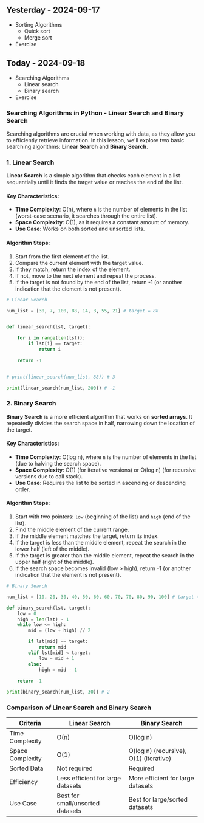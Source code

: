## Yesterday - 2024-09-17

* Sorting Algorithms
    - Quick sort
    - Merge sort
* Exercise


## Today - 2024-09-18

* Searching Algorithms
    - Linear search
    - Binary search
* Exercise


### Searching Algorithms in Python - Linear Search and Binary Search

Searching algorithms are crucial when working with data, as they allow you to efficiently retrieve information. In this lesson, we'll explore two basic searching algorithms: **Linear Search** and **Binary Search**.

### 1. Linear Search
**Linear Search** is a simple algorithm that checks each element in a list sequentially until it finds the target value or reaches the end of the list.

#### Key Characteristics:
- **Time Complexity**: O(n), where `n` is the number of elements in the list (worst-case scenario, it searches through the entire list).
- **Space Complexity**: O(1), as it requires a constant amount of memory.
- **Use Case**: Works on both sorted and unsorted lists.

#### Algorithm Steps:
1. Start from the first element of the list.
2. Compare the current element with the target value.
3. If they match, return the index of the element.
4. If not, move to the next element and repeat the process.
5. If the target is not found by the end of the list, return -1 (or another indication that the element is not present).

```python
# Linear Search

num_list = [30, 7, 100, 88, 14, 3, 55, 21] # target = 88


def linear_search(lst, target):

    for i in range(len(lst)):
        if lst[i] == target:
            return i
    
    return -1


# print(linear_search(num_list, 88)) # 3

print(linear_search(num_list, 200)) # -1
```

### 2. Binary Search
**Binary Search** is a more efficient algorithm that works on **sorted arrays**. It repeatedly divides the search space in half, narrowing down the location of the target.

#### Key Characteristics:
- **Time Complexity**: O(log n), where `n` is the number of elements in the list (due to halving the search space).
- **Space Complexity**: O(1) (for iterative versions) or O(log n) (for recursive versions due to call stack).
- **Use Case**: Requires the list to be sorted in ascending or descending order.

#### Algorithm Steps:
1. Start with two pointers: `low` (beginning of the list) and `high` (end of the list).
2. Find the middle element of the current range.
3. If the middle element matches the target, return its index.
4. If the target is less than the middle element, repeat the search in the lower half (left of the middle).
5. If the target is greater than the middle element, repeat the search in the upper half (right of the middle).
6. If the search space becomes invalid (low > high), return -1 (or another indication that the element is not present).


```python
# Binary Search

num_list = [10, 20, 30, 40, 50, 60, 60, 70, 70, 80, 90, 100] # target = 30

def binary_search(lst, target):   
    low = 0 
    high = len(lst) - 1 
    while low <= high:
        mid = (low + high) // 2  

        if lst[mid] == target:
            return mid
        elif lst[mid] < target: 
            low = mid + 1
        else:
            high = mid - 1 
    
    return -1

print(binary_search(num_list, 30)) # 2
```

### Comparison of Linear Search and Binary Search

| Criteria          | Linear Search                        | Binary Search                      |
|-------------------|--------------------------------------|------------------------------------|
| Time Complexity    | O(n)                                 | O(log n)                           |
| Space Complexity   | O(1)                                 | O(log n) (recursive), O(1) (iterative) |
| Sorted Data        | Not required                         | Required                           |
| Efficiency         | Less efficient for large datasets    | More efficient for large datasets  |
| Use Case           | Best for small/unsorted datasets     | Best for large/sorted datasets     |
